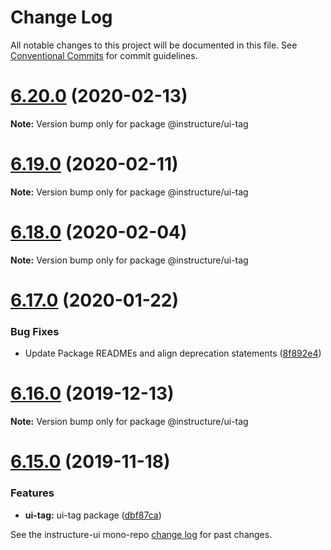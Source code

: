 # Change Log

All notable changes to this project will be documented in this file.
See [Conventional Commits](https://conventionalcommits.org) for commit guidelines.

# [6.20.0](https://github.com/instructure/instructure-ui/compare/v6.19.0...v6.20.0) (2020-02-13)

**Note:** Version bump only for package @instructure/ui-tag





# [6.19.0](https://github.com/instructure/instructure-ui/compare/v6.18.0...v6.19.0) (2020-02-11)

**Note:** Version bump only for package @instructure/ui-tag





# [6.18.0](https://github.com/instructure/instructure-ui/compare/v6.17.0...v6.18.0) (2020-02-04)

**Note:** Version bump only for package @instructure/ui-tag





# [6.17.0](https://github.com/instructure/instructure-ui/compare/v6.16.0...v6.17.0) (2020-01-22)


### Bug Fixes

* Update Package READMEs and align deprecation statements ([8f892e4](https://github.com/instructure/instructure-ui/commit/8f892e4))





# [6.16.0](https://github.com/instructure/instructure-ui/compare/v6.15.0...v6.16.0) (2019-12-13)

**Note:** Version bump only for package @instructure/ui-tag





# [6.15.0](https://github.com/instructure/instructure-ui/compare/v6.14.0...v6.15.0) (2019-11-18)


### Features

* **ui-tag:** ui-tag package ([dbf87ca](https://github.com/instructure/instructure-ui/commit/dbf87ca))





See the instructure-ui mono-repo [change log](#CHANGELOG) for past changes.
